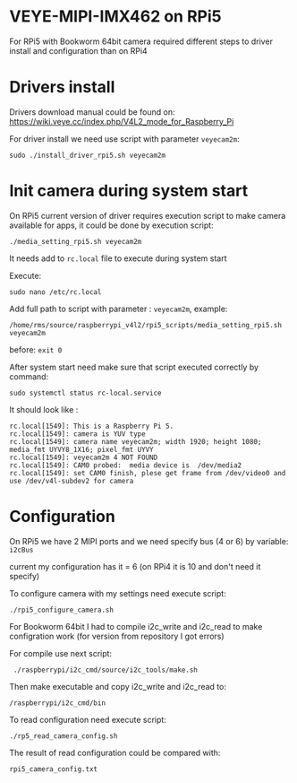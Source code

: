 # VEYE-MIPI-IMX462 on RPi5
For RPi5 with Bookworm 64bit camera required different steps to driver install and configuration than on RPi4

# Drivers install
Drivers download manual could be found on: https://wiki.veye.cc/index.php/V4L2_mode_for_Raspberry_Pi

For driver install we need use script with parameter `veyecam2m`:
```Shell
sudo ./install_driver_rpi5.sh veyecam2m
```

# Init camera during system start

On RPi5 current version of driver requires execution script to make camera available for apps, it could be done by execution script:
```Shell
./media_setting_rpi5.sh veyecam2m
```
It needs add to `rc.local` file to execute during system start

Execute:
```Shell
sudo nano /etc/rc.local
```
Add full path to script with parameter : `veyecam2m`, example:
```
/home/rms/source/raspberrypi_v4l2/rpi5_scripts/media_setting_rpi5.sh veyecam2m
```
before: `exit 0`

After system start need make sure that script executed correctly by command:
```Shell
sudo systemctl status rc-local.service
```
It should look like : 
```
rc.local[1549]: This is a Raspberry Pi 5.
rc.local[1549]: camera is YUV type
rc.local[1549]: camera name veyecam2m; width 1920; height 1080; media_fmt UYVY8_1X16; pixel_fmt UYVY
rc.local[1549]: veyecam2m 4 NOT FOUND
rc.local[1549]: CAM0 probed:  media device is  /dev/media2
rc.local[1549]: set CAM0 finish, plese get frame from /dev/video0 and use /dev/v4l-subdev2 for camera
```

# Configuration

On RPi5 we have 2 MIPI ports and we need specify bus (4 or 6) by variable: `i2cBus`

current my configuration has it = 6 (on RPi4 it is 10 and don't need it specify)

To configure camera with my settings need execute script:
```Shell
./rpi5_configure_camera.sh
```
For Bookworm 64bit I had to compile i2c_write and i2c_read to make configration work (for version from repository I got errors)

For compile use next script:
```
 ./raspberrypi/i2c_cmd/source/i2c_tools/make.sh 
```
Then make executable and copy i2c_write and i2c_read to: 
```
/raspberrypi/i2c_cmd/bin
```

To read configuration need execute script:
```Shell
./rp5_read_camera_config.sh
```
The result of read configuration could be compared with:
```
rpi5_camera_config.txt
```



